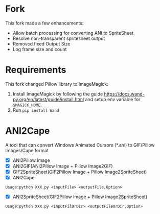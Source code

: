# Fork

This fork made a few enhancements:
- Allow batch processing for converting ANI to SpriteSheet
- Resolve non-transparent spritesheet output
- Removed fixed Output Size
- Log frame size and count

# Requirements

This fork changed Pillow library to ImageMagick:
1. Install ImageMagick by following the guide https://docs.wand-py.org/en/latest/guide/install.html and setup env variable for `$MAGICK_HOME`.
2. Run `pip install Wand`


# ANI2Cape

A tool that can convert Windows Animated Cursors (*.ani) to GIF/Pillow Images/Cape format

- [x] ANI2Pillow Image
- [x] ANI2GIF(ANI2Pillow Image + Pillow Image2GIF)
- [x] GIF2SpriteSheet(GIF2Pillow Image + Pillow Image2SpriteSheet)
- [x] ANI2Cape

`Usage:python XXX.py <inputFile> <outputFile,Option>`

- [x] ANI2SpriteSheet(GIF2Pillow Image + Pillow Image2SpriteSheet)

`Usage:python XXX.py <inputFilOrDir> <outputFileOrDir,Option>`
